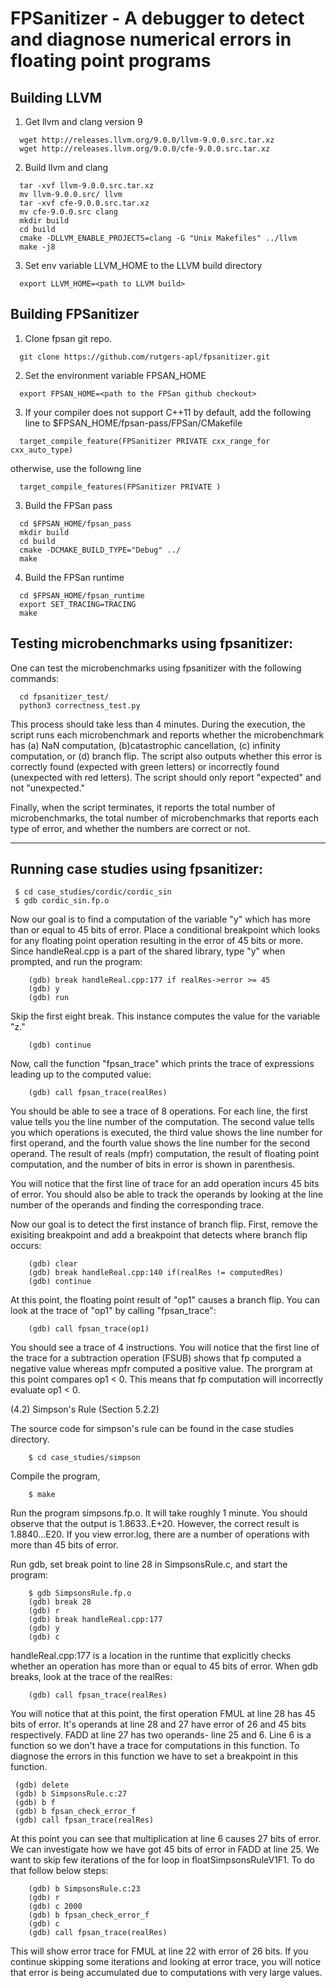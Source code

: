 FPSanitizer - A debugger to detect and diagnose numerical errors in floating point programs
======

Building LLVM
------

1. Get llvm and clang version 9

```
  wget http://releases.llvm.org/9.0.0/llvm-9.0.0.src.tar.xz
  wget http://releases.llvm.org/9.0.0/cfe-9.0.0.src.tar.xz
```

2. Build llvm and clang

```
  tar -xvf llvm-9.0.0.src.tar.xz
  mv llvm-9.0.0.src/ llvm
  tar -xvf cfe-9.0.0.src.tar.xz
  mv cfe-9.0.0.src clang
  mkdir build
  cd build
  cmake -DLLVM_ENABLE_PROJECTS=clang -G "Unix Makefiles" ../llvm
  make -j8

```

3. Set env variable LLVM_HOME to the LLVM build directory
```
  export LLVM_HOME=<path to LLVM build>
```

Building FPSanitizer
------

1. Clone fpsan git repo.
```
  git clone https://github.com/rutgers-apl/fpsanitizer.git

```

2. Set the environment variable FPSAN_HOME

```
  export FPSAN_HOME=<path to the FPSan github checkout>

```


3. If your compiler does not support C++11 by default, add the following line to $FPSAN_HOME/fpsan-pass/FPSan/CMakefile

```
  target_compile_feature(FPSanitizer PRIVATE cxx_range_for cxx_auto_type)

```

otherwise, use the followng line

```
  target_compile_features(FPSanitizer PRIVATE )

```

3. Build the FPSan pass

```
  cd $FPSAN_HOME/fpsan_pass
  mkdir build
  cd build
  cmake -DCMAKE_BUILD_TYPE="Debug" ../
  make

```


4. Build the FPSan runtime

```
  cd $FPSAN_HOME/fpsan_runtime
  export SET_TRACING=TRACING
  make

```


Testing microbenchmarks using fpsanitizer:
------

One can test the microbenchmarks using
fpsanitizer with the following commands: 

```
  cd fpsanitizer_test/
  python3 correctness_test.py
```


This process should take less than 4 minutes. During the execution,
the script runs each microbenchmark and reports whether the
microbenchmark has (a) NaN computation, (b)catastrophic cancellation,
(c) infinity computation, or (d) branch flip. The script also outputs
whether this error is correctly found (expected with green letters) or
incorrectly found (unexpected with red letters). The script should
only report "expected" and not "unexpected."

Finally, when the script terminates, it reports the total number of
microbenchmarks, the total number of microbenchmarks that reports each
type of error, and whether the numbers are correct or not.

------
Running case studies using fpsanitizer:
------
```
 $ cd case_studies/cordic/cordic_sin
 $ gdb cordic_sin.fp.o
```
Now our goal is to find a computation of the variable "y"
which has more than or equal to 45 bits of error.  Place a
conditional breakpoint which looks for any floating point operation
resulting in the error of 45 bits or more. Since
handleReal.cpp is a part of the shared library, type "y"
when prompted, and run the program:

```
    (gdb) break handleReal.cpp:177 if realRes->error >= 45
    (gdb) y
    (gdb) run
```
Skip the first eight break. This instance computes the value for
the variable "z." 
```
    (gdb) continue
```
Now, call the function "fpsan_trace" which prints the trace of
expressions leading up to the computed value:
```
    (gdb) call fpsan_trace(realRes)
```
You should be able to see a trace of 8 operations. For each
line, the first value tells you the line number of the computation. The
second value tells you which operations is executed, the
third value shows the line number for first operand,
and the fourth value shows the line number for the
second operand. The result of reals (mpfr) computation, the
result of floating point computation, and the number of bits in error
is shown in parenthesis.

You will notice that the first line of trace for an add operation
incurs 45 bits of error. You should also be able to track
the operands by looking at the line number of the operands and
finding the corresponding trace.

Now our goal is to detect the first instance of branch
flip. First, remove the exisiting breakpoint and add a
breakpoint that detects where branch flip occurs:

```
    (gdb) clear
    (gdb) break handleReal.cpp:140 if(realRes != computedRes)
    (gdb) continue
```
At this point, the floating point result of "op1" causes a branch
flip. You can look at the trace of "op1" by calling
"fpsan_trace":

```
    (gdb) call fpsan_trace(op1)
```
You should see a trace of 4 instructions. You will notice that
the first line of the trace for a subtraction operation
(FSUB) shows that fp computed a negative value whereas
mpfr computed a positive value. The prorgram at this point
compares op1 < 0. This means that fp computation will
incorrectly evaluate op1 < 0.


(4.2) Simpson's Rule (Section 5.2.2)

 The source code for simpson's rule can be found in the case
 studies directory. 
```
    $ cd case_studies/simpson
```
Compile the program,
```
    $ make
```
Run the program simpsons.fp.o. It will take roughly 1
minute. You should observe that the output is
1.8633..E+20. However, the correct result is 1.8840...E20. 
If you view error.log, there are a number of operations with  
more than 45 bits of error.

Run gdb, set break point to line 28 in SimpsonsRule.c, and start the program:
```
    $ gdb SimpsonsRule.fp.o
    (gdb) break 28
    (gdb) r
    (gdb) break handleReal.cpp:177
    (gdb) y
    (gdb) c
```
handleReal.cpp:177 is a location in the runtime that
explicitly checks whether an operation has more than or
equal to 45 bits of error. When gdb breaks, look at the
trace of the realRes:
```
    (gdb) call fpsan_trace(realRes)
```
You will notice that at this point, the first operation
FMUL at line 28 has 45 bits of error. It's operands at line 28 and 27 
have error of 26 and 45 bits respectively. FADD at line 27 has two operands- 
line 25 and 6. Line 6 is a function so we don't have a trace for computations 
in this function. To diagnose the errors in this function we have to set a breakpoint
in this function. 
   ``` 
    (gdb) delete
    (gdb) b SimpsonsRule.c:27
    (gdb) b f
    (gdb) b fpsan_check_error_f
    (gdb) call fpsan_trace(realRes)
```
At this point you can see that multiplication at line 6 causes 27 bits of error. 
We can investigate how we have got 45 bits of error in FADD at line 25. 
We want to skip few iterations of the for loop in floatSimpsonsRuleV1F1. 
To do that follow below steps:
```
    (gdb) b SimpsonsRule.c:23
    (gdb) r 
    (gdb) c 2000
    (gdb) b fpsan_check_error_f
    (gdb) c
    (gdb) call fpsan_trace(realRes)
```
This will show error trace for FMUL at line 22 with error of 26 bits.
If you continue skipping some iterations and looking at error trace, you will notice that 
error is being accumulated due to computations with very large values.
